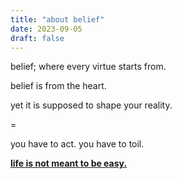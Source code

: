 ```yaml
---
title: "about belief"
date: 2023-09-05
draft: false
---
```


belief; where every virtue starts from.

belief is from the heart.

yet it is supposed to shape your reality.

=

you have to act. you have to toil.

[**life is not meant to be easy.**](https://quran.com/90/4)


